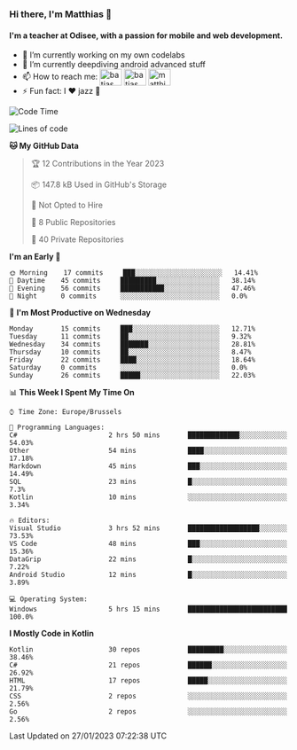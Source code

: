 ### Hi there, I'm Matthias 👋

#### I'm a teacher at Odisee, with a passion for mobile and web development.

- 🔭 I’m currently working on my own codelabs
- 🌱 I’m currently deepdiving android advanced stuff
- 📫 How to reach me: <a href="https://dev.to/batjas" target="_blank"><img align="center" src="https://raw.githubusercontent.com/rahuldkjain/github-profile-readme-generator/master/src/images/icons/Social/devto.svg" alt="batjas" height="30" width="40" /></a>
<a href="https://twitter.com/batjas" target="_blank"><img align="center" src="https://raw.githubusercontent.com/rahuldkjain/github-profile-readme-generator/master/src/images/icons/Social/twitter.svg" alt="batjas" height="30" width="40" /></a>
<a href="https://linkedin.com/in/matthiasdruwé" target="_blank"><img align="center" src="https://raw.githubusercontent.com/rahuldkjain/github-profile-readme-generator/master/src/images/icons/Social/linked-in-alt.svg" alt="matthiasdruwé" height="30" width="40" /></a>
- ⚡ Fun fact: I ❤ jazz 🎷


<!--START_SECTION:waka-->
![Code Time](http://img.shields.io/badge/Code%20Time-636%20hrs%2016%20mins-blue)

![Lines of code](https://img.shields.io/badge/From%20Hello%20World%20I%27ve%20Written-220%20Thousand%20lines%20of%20code-blue)

**🐱 My GitHub Data** 

> 🏆 12 Contributions in the Year 2023
 > 
> 📦 147.8 kB Used in GitHub's Storage 
 > 
> 🚫 Not Opted to Hire
 > 
> 📜 8 Public Repositories 
 > 
> 🔑 40 Private Repositories  
 > 
**I'm an Early 🐤** 

```text
🌞 Morning    17 commits     ███░░░░░░░░░░░░░░░░░░░░░░   14.41% 
🌆 Daytime    45 commits     █████████░░░░░░░░░░░░░░░░   38.14% 
🌃 Evening    56 commits     ███████████░░░░░░░░░░░░░░   47.46% 
🌙 Night      0 commits      ░░░░░░░░░░░░░░░░░░░░░░░░░   0.0%

```
📅 **I'm Most Productive on Wednesday** 

```text
Monday       15 commits     ███░░░░░░░░░░░░░░░░░░░░░░   12.71% 
Tuesday      11 commits     ██░░░░░░░░░░░░░░░░░░░░░░░   9.32% 
Wednesday    34 commits     ███████░░░░░░░░░░░░░░░░░░   28.81% 
Thursday     10 commits     ██░░░░░░░░░░░░░░░░░░░░░░░   8.47% 
Friday       22 commits     ████░░░░░░░░░░░░░░░░░░░░░   18.64% 
Saturday     0 commits      ░░░░░░░░░░░░░░░░░░░░░░░░░   0.0% 
Sunday       26 commits     █████░░░░░░░░░░░░░░░░░░░░   22.03%

```


📊 **This Week I Spent My Time On** 

```text
⌚︎ Time Zone: Europe/Brussels

💬 Programming Languages: 
C#                       2 hrs 50 mins       █████████████░░░░░░░░░░░░   54.03% 
Other                    54 mins             ████░░░░░░░░░░░░░░░░░░░░░   17.18% 
Markdown                 45 mins             ███░░░░░░░░░░░░░░░░░░░░░░   14.49% 
SQL                      23 mins             █░░░░░░░░░░░░░░░░░░░░░░░░   7.3% 
Kotlin                   10 mins             ░░░░░░░░░░░░░░░░░░░░░░░░░   3.34%

🔥 Editors: 
Visual Studio            3 hrs 52 mins       ██████████████████░░░░░░░   73.53% 
VS Code                  48 mins             ███░░░░░░░░░░░░░░░░░░░░░░   15.36% 
DataGrip                 22 mins             █░░░░░░░░░░░░░░░░░░░░░░░░   7.22% 
Android Studio           12 mins             █░░░░░░░░░░░░░░░░░░░░░░░░   3.89%

💻 Operating System: 
Windows                  5 hrs 15 mins       █████████████████████████   100.0%

```

**I Mostly Code in Kotlin** 

```text
Kotlin                   30 repos            █████████░░░░░░░░░░░░░░░░   38.46% 
C#                       21 repos            ██████░░░░░░░░░░░░░░░░░░░   26.92% 
HTML                     17 repos            █████░░░░░░░░░░░░░░░░░░░░   21.79% 
CSS                      2 repos             ░░░░░░░░░░░░░░░░░░░░░░░░░   2.56% 
Go                       2 repos             ░░░░░░░░░░░░░░░░░░░░░░░░░   2.56%

```



 Last Updated on 27/01/2023 07:22:38 UTC
<!--END_SECTION:waka-->
